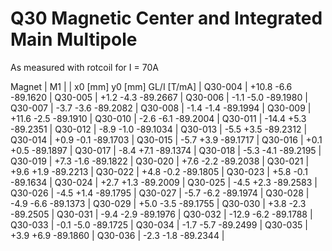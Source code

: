Q30 Magnetic Center and Integrated Main Multipole
=================================================

As measured with rotcoil for I =  70A

Magnet  |             M1               |
        | x0 [mm]  y0 [mm] GL/I [T/mA] |
Q30-004 |   +10.8     -6.6   -89.1620  |
Q30-005 |    +1.2     -4.3   -89.2667  |
Q30-006 |    -1.1     -5.0   -89.1980  |
Q30-007 |    -3.7     -3.6   -89.2082  |
Q30-008 |    -1.4     -1.4   -89.1994  |
Q30-009 |   +11.6     -2.5   -89.1910  |
Q30-010 |    -2.6     -6.1   -89.2004  |
Q30-011 |   -14.4     +5.3   -89.2351  |
Q30-012 |    -8.9     -1.0   -89.1034  |
Q30-013 |    -5.5     +3.5   -89.2312  |
Q30-014 |    +0.9     -0.1   -89.1703  |
Q30-015 |    -5.7     +3.9   -89.1717  |
Q30-016 |    +0.1     +0.5   -89.1897  |
Q30-017 |    -8.4     +7.1   -89.1374  |
Q30-018 |    -5.3     -4.1   -89.2195  |
Q30-019 |    +7.3     -1.6   -89.1822  |
Q30-020 |    +7.6     -2.2   -89.2038  |
Q30-021 |    +9.6     +1.9   -89.2213  |
Q30-022 |    +4.8     -0.2   -89.1805  |
Q30-023 |    +5.8     -0.1   -89.1634  |
Q30-024 |    +2.7     +1.3   -89.2009  |
Q30-025 |    -4.5     +2.3   -89.2583  |
Q30-026 |    -4.5     +1.4   -89.1795  |
Q30-027 |    -5.7     -6.2   -89.1974  |
Q30-028 |    -4.9     -6.6   -89.1373  |
Q30-029 |    +5.0     -3.5   -89.1755  |
Q30-030 |    +3.8     -2.3   -89.2505  |
Q30-031 |    -9.4     -2.9   -89.1976  |
Q30-032 |   -12.9     -6.2   -89.1788  |
Q30-033 |    -0.1     -5.0   -89.1725  |
Q30-034 |    -1.7     -5.7   -89.2499  |
Q30-035 |    +3.9     +6.9   -89.1860  |
Q30-036 |    -2.3     -1.8   -89.2344  |
